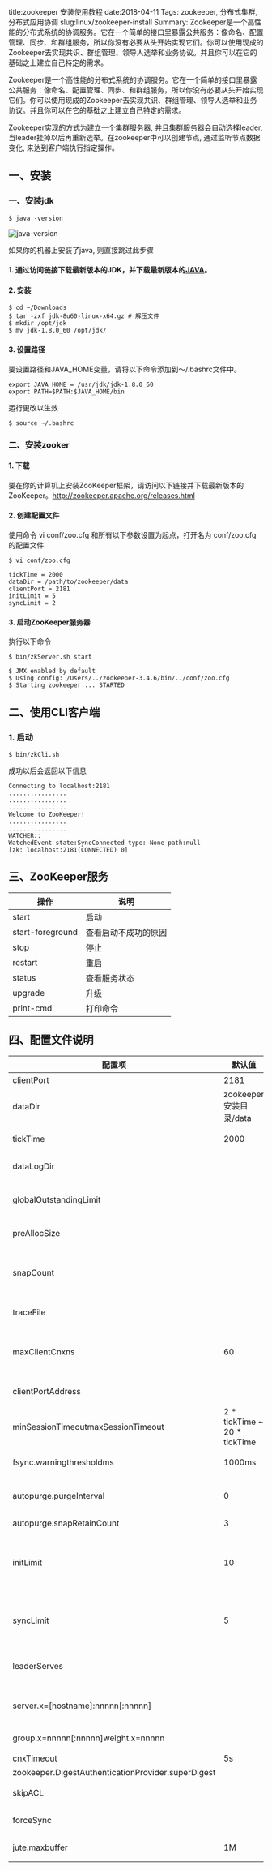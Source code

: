 title:zookeeper 安装使用教程
date:2018-04-11
Tags: zookeeper, 分布式集群, 分布式应用协调
slug:linux/zookeeper-install
Summary: Zookeeper是一个高性能的分布式系统的协调服务。它在一个简单的接口里暴露公共服务：像命名、配置管理、同步、和群组服务，所以你没有必要从头开始实现它们。你可以使用现成的Zookeeper去实现共识、群组管理、领导人选举和业务协议。并且你可以在它的基础之上建立自己特定的需求。

Zookeeper是一个高性能的分布式系统的协调服务。它在一个简单的接口里暴露公共服务：像命名、配置管理、同步、和群组服务，所以你没有必要从头开始实现它们。你可以使用现成的Zookeeper去实现共识、群组管理、领导人选举和业务协议。并且你可以在它的基础之上建立自己特定的需求。

Zookeeper实现的方式为建立一个集群服务器, 并且集群服务器会自动选择leader, 当leader挂掉以后再重新选举。在zookeeper中可以创建节点, 通过监听节点数据变化, 来达到客户端执行指定操作。

## 一、安装
### 一、安装jdk
```
$ java -version
```
![java-version]({filename}/upload/zookeeper-install/java-version.png)

如果你的机器上安装了java, 则直接跳过此步骤

#### 1. 通过访问链接下载最新版本的JDK，并下载最新版本的[JAVA](http://www.oracle.com/technetwork/java/javase/downloads/index.html)。

#### 2. 安装
```
$ cd ~/Downloads
$ tar -zxf jdk-8u60-linux-x64.gz # 解压文件
$ mkdir /opt/jdk
$ mv jdk-1.8.0_60 /opt/jdk/
```

#### 3. 设置路径
要设置路径和JAVA_HOME变量，请将以下命令添加到〜/.bashrc文件中。
```
export JAVA_HOME = /usr/jdk/jdk-1.8.0_60
export PATH=$PATH:$JAVA_HOME/bin
```

运行更改以生效
```
$ source ~/.bashrc
```

### 二、安装zooker
#### 1. 下载
要在你的计算机上安装ZooKeeper框架，请访问以下链接并下载最新版本的ZooKeeper。http://zookeeper.apache.org/releases.html

#### 2. 创建配置文件
使用命令 vi conf/zoo.cfg 和所有以下参数设置为起点，打开名为 conf/zoo.cfg 的配置文件.

```
$ vi conf/zoo.cfg

tickTime = 2000
dataDir = /path/to/zookeeper/data
clientPort = 2181
initLimit = 5
syncLimit = 2
```

#### 3. 启动ZooKeeper服务器
执行以下命令
```
$ bin/zkServer.sh start
```

```
$ JMX enabled by default
$ Using config: /Users/../zookeeper-3.4.6/bin/../conf/zoo.cfg
$ Starting zookeeper ... STARTED
```

## 二、使用CLI客户端
### 1. 启动
```
$ bin/zkCli.sh
```

成功以后会返回以下信息
```
Connecting to localhost:2181
................
................
................
Welcome to ZooKeeper!
................
................
WATCHER::
WatchedEvent state:SyncConnected type: None path:null
[zk: localhost:2181(CONNECTED) 0]
```

## 三、ZooKeeper服务
|操作|说明|
| - | - |
| start | 启动 |
| start-foreground | 查看启动不成功的原因 |
| stop | 停止 |
| restart | 重启 |
| status| 查看服务状态 |
| upgrade | 升级 |
| print-cmd | 打印命令 |

## 四、配置文件说明
| 配置项 | 默认值 | 说明 |
| - | - | - |
| clientPort | 2181 | 客户端连接 |
| dataDir | zookeeper安装目录/data | 存储快照文件snapshot的目录。默认情况下，事务日志也会存储在这里。建议同时配置参数dataLogDir, 事务日志的写性能直接影响zk性能。|
| tickTime | 2000 | ZK中的一个时间单元。ZK中所有时间都是以这个时间单元为基础，进行整数倍配置的。例如，session的最小超时时间是2*tickTime。|
| dataLogDir | |事务日志输出目录。尽量给事务日志的输出配置单独的磁盘或是挂载点，这将极大的提升ZK性能。  |
| globalOutstandingLimit | | 最大请求堆积数。默认是1000。ZK运行的时候， 尽管server已经没有空闲来处理更多的客户端请求了，但是还是允许客户端将请求提交到服务器上来，以提高吞吐性能。当然，为了防止Server内存溢出，这个请求堆积数还是需要限制下的 |
| preAllocSize | | 预先开辟磁盘空间，用于后续写入事务日志。默认是64M，每个事务日志大小就是64M。如果ZK的快照频率较大的话，建议适当减小这个参数。|
| snapCount | | 每进行snapCount次事务日志输出后，触发一次快照(snapshot), 此时，ZK会生成一个snapshot.*文件，同时创建一个新的事务日志文件log.*。默认是100000.（真正的代码实现中，会进行一定的随机数处理，以避免所有服务器在同一时间进行快照而影响性能）|
| traceFile | | 用于记录所有请求的log，一般调试过程中可以使用，但是生产环境不建议使用，会严重影响性能 |
| maxClientCnxns | 60 | 单个客户端与单台服务器之间的连接数的限制，是ip级别的，如果设置为0，那么表明不作任何限制。请注意这个限制的使用范围，仅仅是单台客户端机器与单台ZK服务器之间的连接数限制，不是针对指定客户端IP，也不是ZK集群的连接数限制，也不是单台ZK对所有客户端的连接数限制。 |
| clientPortAddress | | 对于多网卡的机器，可以为每个IP指定不同的监听端口。默认情况是所有IP都监听 clientPort 指定的端口 |
| minSessionTimeoutmaxSessionTimeout | 2 *  tickTime ~ 20 * tickTime  | Session超时时间限制，如果客户端设置的超时时间不在这个范围，那么会被强制设置为最大或最小时间。 |
| fsync.warningthresholdms | 1000ms |事务日志输出时，如果调用fsync方法超过指定的超时时间，那么会在日志中输出警告信息。|
| autopurge.purgeInterval | 0 | 在上文中已经提到，3.4.0及之后版本，ZK提供了自动清理事务日志和快照文件的功能，这个参数指定了清理频率，单位是小时，需要配置一个1或更大的整数，默认是0，表示不开启自动清理功能。|
| autopurge.snapRetainCount | 3 | 这个参数和上面的参数搭配使用，这个参数指定了需要保留的文件数目。 |
| initLimit | 10 | Follower在启动过程中，会从Leader同步所有最新数据，然后确定自己能够对外服务的起始状态。Leader允许F在 initLimit 时间内完成这个工作。通常情况下，我们不用太在意这个参数的设置。如果ZK集群的数据量确实很大了，F在启动的时候，从Leader上同步数据的时间也会相应变长，因此在这种情况下，有必要适当调大这个参数了。|
| syncLimit | 5 | 在运行过程中，Leader负责与ZK集群中所有机器进行通信，例如通过一些心跳检测机制，来检测机器的存活状态。如果L发出心跳包在syncLimit之后，还没有从F那里收到响应，那么就认为这个F已经不在线了。注意：不要把这个参数设置得过大，否则可能会掩盖一些问题。 |
| leaderServes | | 默认情况下，Leader是会接受客户端连接，并提供正常的读写服务。但是，如果你想让Leader专注于集群中机器的协调，那么可以将这个参数设置为no，这样一来，会大大提高写操作的性能。 |
| server.x=[hostname]:nnnnn[:nnnnn] | | 这里的x是一个数字，与myid文件中的id是一致的。右边可以配置两个端口，第一个端口用于F和L之间的数据同步和其它通信，第二个端口用于Leader选举过程中投票通信。 |
| group.x=nnnnn[:nnnnn]weight.x=nnnnn | | 对机器分组和权重设置, http://zookeeper.apache.org/doc/r3.4.3/zookeeperHierarchicalQuorums.html |
| cnxTimeout | 5s | Leader选举过程中，打开一次连接的超时时间|
| zookeeper.DigestAuthenticationProvider.superDigest | | http://blog.51cto.com/nileader/930635 |
| skipACL | | 对所有客户端请求都不作ACL检查。如果之前节点上设置有权限限制，一旦服务器上打开这个开头，那么也将失效。|
| forceSync | | 这个参数确定了是否需要在事务日志提交的时候调用 FileChannel .force来保证数据完全同步到磁盘。|
| jute.maxbuffer | 1M | 每个节点最大数据量，是默认是1M。这个限制必须在server和client端都进行设置才会生效。|
